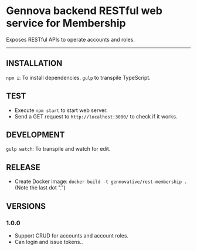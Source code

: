# Gennova backend RESTful web service for Membership

Exposes RESTful APIs to operate accounts and roles.

---
## INSTALLATION

`npm i`: To install dependencies.
`gulp` to transpile TypeScript.

## TEST

- Execute `npm start` to start web server.
- Send a GET request to `http://localhost:3000/` to check if it works.

## DEVELOPMENT

`gulp watch`: To transpile and watch for edit.


## RELEASE

- Create Docker image: `docker build -t gennovative/rest-membership .` (Note the last dot ".")


## VERSIONS

### 1.0.0
- Support CRUD for accounts and account roles.
- Can login and issue tokens..